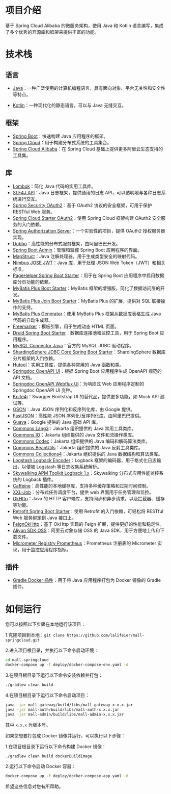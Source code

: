 # 项目介绍

基于 Spring Cloud Alibaba 的微服务架构，使用 Java 和 Kotlin 语言编写，集成了多个优秀的开源库和框架来提供丰富的功能。

# 技术栈

## 语言

- [Java](https://www.java.com)：一种广泛使用的计算机编程语言，具有面向对象、平台无关性和安全性等特点。

- [Kotlin](https://github.com/JetBrains/kotlin)：一种现代化的静态语言，可以与 Java 无缝交互。

## 框架

- [Spring Boot](https://github.com/spring-projects/spring-boot)：快速构建 Java 应用程序的框架。
- [Spring Cloud](https://github.com/spring-cloud/spring-cloud)：用于构建分布式系统的工具集合。
- [Spring Cloud Alibaba](https://github.com/alibaba/spring-cloud-alibaba)：在 Spring Cloud 基础上提供更多阿里云生态支持的工具集。

## 库

- [Lombok](https://github.com/rzwitserloot/lombok)：简化 Java 代码的实用工具库。
- [SLF4J API](http://www.slf4j.org/)：Java 日志框架，提供通用的日志 API，可以透明地与各种日志系统进行交互。
- [Spring Security OAuth2](https://github.com/spring-projects/spring-security-oauth)：基于 OAuth2 协议的安全框架，可用于保护 RESTful Web 服务。
- [Spring Cloud Starter OAuth2](https://github.com/spring-cloud/spring-cloud-starter-oauth2)：使用 Spring Cloud 框架构建 OAuth2 安全服务的入门依赖。
- [Spring Authorization Server](https://github.com/spring-projects-experimental/spring-authorization-server)：一个实验性的项目，提供 OAuth2 授权服务器实现。
- [Dubbo](https://github.com/apache/dubbo)：高性能的分布式服务框架，由阿里巴巴开发。
- [Spring Boot Admin](https://github.com/codecentric/spring-boot-admin)：管理和监控 Spring Boot 应用程序的界面。
- [MapStruct](https://github.com/mapstruct/mapstruct)：Java 注解处理器，用于生成类型安全的映射代码。
- [Nimbus JOSE JWT](https://connect2id.com/products/nimbus-jose-jwt)：Java 库，用于处理 JSON Web Token（JWT）和相关标准。
- [PageHelper Spring Boot Starter](https://github.com/pagehelper/pagehelper-spring-boot)：用于在 Spring Boot 应用程序中启用数据库分页功能的依赖。
- [MyBatis Plus Boot Starter](https://github.com/baomidou/mybatis-plus)：MyBatis 框架的增强版，简化了数据访问层的开发。
- [MyBatis Plus Join Boot Starter](https://github.com/yulichang/mybatis-plus-join)：MyBatis Plus 的扩展，提供对 SQL 联接操作的支持。
- [MyBatis Plus Generator](https://github.com/baomidou/mybatis-plus)：使用 MyBatis Plus 框架从数据库表格生成 Java 代码的自动生成器。
- [Freemarker](https://github.com/apache/freemarker)：模板引擎，用于生成动态 HTML 页面。
- [Druid Spring Boot Starter](https://github.com/alibaba/druid)：数据库连接池和监控工具，用于 Spring Boot 应用程序。
- [MySQL Connector Java](https://dev.mysql.com/downloads/connector/j/)：官方的 MySQL JDBC 驱动程序。
- [ShardingSphere JDBC Core Spring Boot Starter](https://github.com/apache/shardingsphere)：ShardingSphere 数据库分片框架的入门依赖。
- [Hutool](https://github.com/dromara/hutool)：实用工具库，提供各种常用的 Java 函数和类。
- [Springdoc OpenAPI UI](https://github.com/springdoc/springdoc-openapi)：根据 Spring Boot 应用程序生成 OpenAPI 规范的 API 文档。
- [Springdoc OpenAPI Webflux UI](https://github.com/springdoc/springdoc-openapi)：为响应式 Web 应用程序定制的 Springdoc OpenAPI UI 变种。
- [Knife4j](https://github.com/xiaoymin/swagger-bootstrap-ui)：Swagger Bootstrap UI 的替代品，提供更多功能，如 Mock API 测试等。
- [GSON](https://github.com/google/gson)：Java JSON 序列化和反序列化库，由 Google 提供。
- [FastJSON](https://github.com/alibaba/fastjson)：高性能 JSON 序列化/反序列化库，由阿里巴巴提供。
- [Guava](https://github.com/google/guava)：Google 提供的 Java 基础 API 库。
- [Commons Lang3](https://github.com/apache/commons-lang)：Jakarta 组织提供的 Java 常用工具类库。
- [Commons IO](https://commons.apache.org/proper/commons-io/)：Jakarta 组织提供的 Java 文件和流操作类库。
- [Commons Codec](https://commons.apache.org/proper/commons-codec/)：Jakarta 组织提供的 Java 编码和解码算法类库。
- [Commons BeanUtils](https://commons.apache.org/proper/commons-beanutils/)：Jakarta 组织提供的 Java 反射工具类库。
- [Commons Collections4](https://commons.apache.org/proper/commons-collections/)：Jakarta 组织提供的 Java 数据结构和算法类库。
- [Logstash Logback Encoder](https://github.com/logstash/logstash-logback-encoder)：Logback 框架的编码器，用于格式化日志输出，以便被 Logstash 等日志收集系统解析。
- [Skywalking APM Toolkit Logback 1.x](https://github.com/apache/skywalking)：Skywalking 分布式应用性能监控系统的 Logback 插件。
- [Caffeine](https://github.com/ben-manes/caffeine)：高性能的本地缓存库，支持多种缓存策略和过期时间控制。
- [XXL-Job](https://github.com/xuxueli/xxl-job)：分布式任务调度平台，提供 web 界面用于任务管理和监控。
- [OkHttp](https://square.github.io/okhttp/)：Java 的 HTTP 客户端库，支持同步和异步请求，以及拦截器、缓存等功能。
- [Retrofit Spring Boot Starter](https://github.com/lianjiatech/retrofit-spring-boot-starter)：使用 Retrofit 的入门依赖，可轻松将 RESTful Web 服务绑定到 Java 接口上。
- [FeignOkHttp](https://github.com/OpenFeign/feign)：基于 OkHttp 实现的 Feign 扩展，提供更好的性能和稳定性。
- [Aliyun SDK OSS](https://github.com/aliyun/aliyun-oss-java-sdk)：阿里云对象存储 OSS 的 Java SDK，用于方便地上传和下载文件。
- [Micrometer Registry Prometheus](https://micrometer.io/docs/registry/prometheus)：Prometheus 注册表的 Micrometer 实现，用于监控应用程序指标。

## 插件

- [Gradle Docker 插件](https://github.com/Transmode/gradle-docker-plugin)：用于将 Java 应用程序打包为 Docker 镜像的 Gradle 插件。

# 如何运行

您可以按照以下步骤在本地运行该项目：

1.克隆项目到本地：`git clone https://github.com/lalifeier/mall-springcloud.git`

2.进入项目根目录，并执行以下命令启动环境：

```bash
cd mall-springcloud
docker-compose up -f deploy/docker-compose-env.yaml -d
```

3.在项目根目录下运行以下命令安装依赖并打包：

```bash
./gradlew clean build
```

4.在项目根目录下运行以下命令启动项目：

```bash
java -jar mall-gateway/build/libs/mall-gateway-x.x.x.jar
java -jar mall-auth/build/libs/mall-auth-x.x.x.jar
java -jar mall-admin/build/libs/mall-admin-x.x.x.jar
```

其中 `x.x.x` 为版本号。

如果您想要打包成 Docker 镜像并运行，可以执行以下步骤：

1.在项目根目录下运行以下命令构建 Docker 镜像：

```bash
./gradlew clean build dockerBuildImage
```

2.运行以下命令启动 Docker 容器：

```bash
docker-compose up -f deploy/docker-compose-app.yaml -d
```

希望这些信息对您有所帮助。
